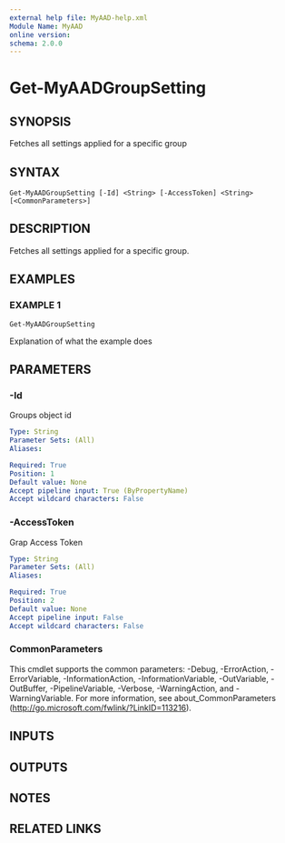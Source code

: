 ```yaml
---
external help file: MyAAD-help.xml
Module Name: MyAAD
online version:
schema: 2.0.0
---
```


# Get-MyAADGroupSetting

## SYNOPSIS
Fetches all settings applied for a specific group

## SYNTAX

```
Get-MyAADGroupSetting [-Id] <String> [-AccessToken] <String> [<CommonParameters>]
```

## DESCRIPTION
Fetches all settings applied for a specific group.

## EXAMPLES

### EXAMPLE 1
```
Get-MyAADGroupSetting
```

Explanation of what the example does

## PARAMETERS

### -Id
Groups object id

```yaml
Type: String
Parameter Sets: (All)
Aliases:

Required: True
Position: 1
Default value: None
Accept pipeline input: True (ByPropertyName)
Accept wildcard characters: False
```

### -AccessToken
Grap Access Token

```yaml
Type: String
Parameter Sets: (All)
Aliases:

Required: True
Position: 2
Default value: None
Accept pipeline input: False
Accept wildcard characters: False
```

### CommonParameters
This cmdlet supports the common parameters: -Debug, -ErrorAction, -ErrorVariable, -InformationAction, -InformationVariable, -OutVariable, -OutBuffer, -PipelineVariable, -Verbose, -WarningAction, and -WarningVariable.
For more information, see about_CommonParameters (http://go.microsoft.com/fwlink/?LinkID=113216).

## INPUTS

## OUTPUTS

## NOTES

## RELATED LINKS

